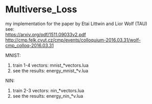 # Multiverse_Loss
my implementation for the paper by Etai Littwin and Lior Wolf (TAU) <br>
see: <br>
https://arxiv.org/pdf/1511.09033v2.pdf <br>
http://cmp.felk.cvut.cz/cmp/events/colloquium-2016.03.31/wolf-cmp_colloq-2016.03.31 <br>

MNIST:
1. train 1-4 vectors: mnist_*vectors.lua
2. see the results: energy_mnist_*v.lua

NIN:
1. train 2-3 vectors: nin_*vectors.lua
2. see the results: energy_nin_*v.lua
